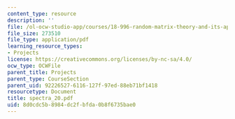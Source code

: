 ```yaml
---
content_type: resource
description: ''
file: /ol-ocw-studio-app/courses/18-996-random-matrix-theory-and-its-applications-spring-2004/8d0cdc5b8984dc2fbfda0b8f6735bae0_spectra_20.pdf
file_size: 273510
file_type: application/pdf
learning_resource_types:
- Projects
license: https://creativecommons.org/licenses/by-nc-sa/4.0/
ocw_type: OCWFile
parent_title: Projects
parent_type: CourseSection
parent_uid: 92226527-6116-127f-97ed-88eb71bf1418
resourcetype: Document
title: spectra_20.pdf
uid: 8d0cdc5b-8984-dc2f-bfda-0b8f6735bae0
---
```

